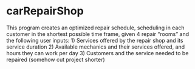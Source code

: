 # carRepairShop

This program creates an optimized repair schedule, scheduling in each customer 
in the shortest possible time frame, given 4 repair “rooms” and the following user inputs:
     1)	Services offered by the repair shop and its service duration
     2)	Available mechanics and their services offered, and hours they can work per day
     3)	Customers and the service needed to be repaired (somehow cut project shorter)
